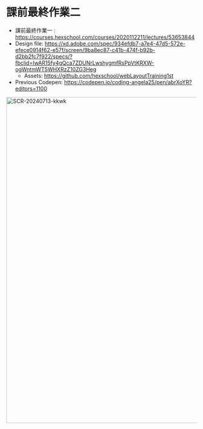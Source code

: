 # 課前最終作業二

- 課前最終作業一 : https://courses.hexschool.com/courses/2020112211/lectures/53653844
- Design file: https://xd.adobe.com/spec/934efdb7-a7e4-47d5-572e-efece0914f62-e57f/screen/9ba8ec87-c41b-474f-b92b-d2bb2fc7f922/specs/?fbclid=IwAR15fy4gQca7ZDUNrLwshygmfRsPpVtKRXW-ogWntmWT5WHXRzZ10ZG3Heg
  - Assets: https://github.com/hexschool/webLayoutTraining1st
- Previous Codepen: https://codepen.io/coding-angela25/pen/abrXoYR?editors=1100

<img width="862" alt="SCR-20240713-kkwk" src="https://github.com/user-attachments/assets/a5a2b7a2-d3bd-4753-bcfb-5070151e8ea6">
